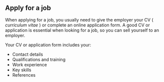 ##  Apply for a job

When applying for a job, you usually need to give the employer your CV (
_curriculum vitae_ ) or complete an online application form. A good CV or
application is essential when looking for a job, so you can sell yourself to
an employer.

Your CV or application form includes your:

  * Contact details 
  * Qualifications and training 
  * Work experience 
  * Key skills 
  * References 
